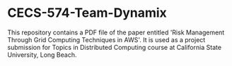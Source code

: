 # CECS-574-Team-Dynamix

This repository contains a PDF file of the paper entitled 'Risk Management Through Grid Computing Techniques in AWS'. It is used as a project submission for Topics in Distributed Computing course at California State University, Long Beach.

